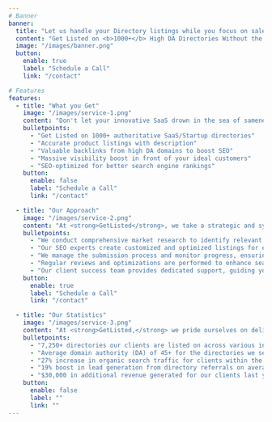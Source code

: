 ```yaml
---
# Banner
banner:
  title: "Let us handle your Directory listings while you focus on sales"
  content: "Get Listed on <b>1000+</b> High DA Directories Without the Hassle"
  image: "/images/banner.png"
  button:
    enable: true
    label: "Schedule a Call"
    link: "/contact"

# Features
features:
  - title: "What you Get"
    image: "/images/service-1.png"
    content: "Don't let your innovative SaaS drown in the sea of sameness. Get discovered, get ahead, get customers by leveraging on our directories listings"
    bulletpoints:
      - "Get Listed on 1000+ authoritative SaaS/Startup directories"
      - "Accurate product listings with description"
      - "Valuable backlinks from high DA domains to boost SEO"
      - "Massive visibility boost in front of your ideal customers"
      - "SEO-optimized for better search engine rankings"
    button:
      enable: false
      label: "Schedule a Call"
      link: "/contact"

  - title: "Our Approach"
    image: "/images/service-2.png"
    content: "At <strong>GetListed</strong>, we take a strategic and systematic approach to directory listings."
    bulletpoints:
      - "We conduct comprehensive market research to identify relevant directories based on industry, competitors, and target demographics."
      - "Our SEO experts create customized and optimized listings for each directory to accurately represent your SaaS product or service."
      - "We manage the submission process and monitor progress, ensuring visibility and effectiveness of your listings."
      - "Regular reviews and optimizations are performed to enhance search rankings, backlink profile, and overall online visibility."
      - "Our client success team provides dedicated support, guiding you through the process and maximizing the value of our directory listing services."
    button:
      enable: true
      label: "Schedule a Call"
      link: "/contact"

  - title: "Our Statistics"
    image: "/images/service-3.png"
    content: "At <strong>GetListed,</strong> we pride ourselves on delivering tangible results for our clients. Here are some key statistics that demonstrate the impact of our directory listing services:"
    bulletpoints:
      - "7,250+ directories our clients are listed on across various industries"
      - "Average domain authority (DA) of 45+ for the directories we secure listings on"
      - "27% increase in organic search traffic for clients within the first 6 months"
      - "19% boost in lead generation from directory referrals on average"
      - "$30,000 in additional revenue generated for our clients last year"
    button:
      enable: false
      label: ""
      link: ""
---
```

